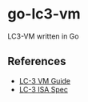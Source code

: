 # go-lc3-vm

LC3-VM written in Go

## References  

- [LC-3 VM Guide](https://www.jmeiners.com/lc3-vm/index.html)  
- [LC-3 ISA Spec](https://www.jmeiners.com/lc3-vm/supplies/lc3-isa.pdf)  

